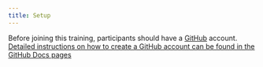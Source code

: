 ```yaml
---
title: Setup
---
```


Before joining this training,
participants should have a [GitHub](https://github.com) account.
[Detailed instructions on how to create a GitHub account can be found
in the GitHub Docs pages](https://docs.github.com/en/get-started/signing-up-for-github/signing-up-for-a-new-github-account)

